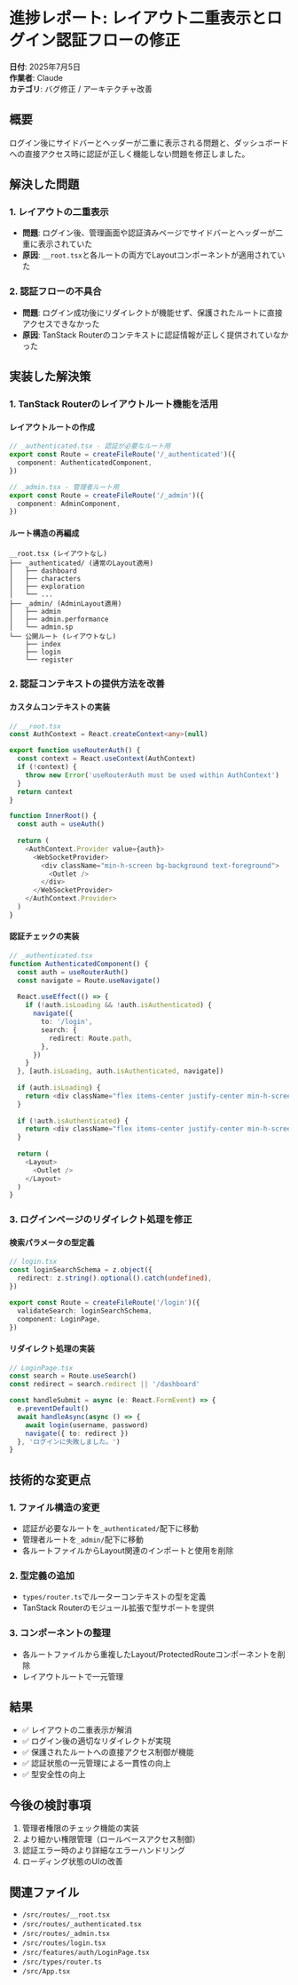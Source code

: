 # 進捗レポート: レイアウト二重表示とログイン認証フローの修正

**日付**: 2025年7月5日  
**作業者**: Claude  
**カテゴリ**: バグ修正 / アーキテクチャ改善

## 概要

ログイン後にサイドバーとヘッダーが二重に表示される問題と、ダッシュボードへの直接アクセス時に認証が正しく機能しない問題を修正しました。

## 解決した問題

### 1. レイアウトの二重表示
- **問題**: ログイン後、管理画面や認証済みページでサイドバーとヘッダーが二重に表示されていた
- **原因**: `__root.tsx`と各ルートの両方でLayoutコンポーネントが適用されていた

### 2. 認証フローの不具合
- **問題**: ログイン成功後にリダイレクトが機能せず、保護されたルートに直接アクセスできなかった
- **原因**: TanStack Routerのコンテキストに認証情報が正しく提供されていなかった

## 実装した解決策

### 1. TanStack Routerのレイアウトルート機能を活用

#### レイアウトルートの作成
```typescript
// _authenticated.tsx - 認証が必要なルート用
export const Route = createFileRoute('/_authenticated')({
  component: AuthenticatedComponent,
})

// _admin.tsx - 管理者ルート用
export const Route = createFileRoute('/_admin')({
  component: AdminComponent,
})
```

#### ルート構造の再編成
```
__root.tsx (レイアウトなし)
├── _authenticated/ (通常のLayout適用)
│   ├── dashboard
│   ├── characters
│   ├── exploration
│   └── ...
├── _admin/ (AdminLayout適用)
│   ├── admin
│   ├── admin.performance
│   └── admin.sp
└── 公開ルート (レイアウトなし)
    ├── index
    ├── login
    └── register
```

### 2. 認証コンテキストの提供方法を改善

#### カスタムコンテキストの実装
```typescript
// __root.tsx
const AuthContext = React.createContext<any>(null)

export function useRouterAuth() {
  const context = React.useContext(AuthContext)
  if (!context) {
    throw new Error('useRouterAuth must be used within AuthContext')
  }
  return context
}

function InnerRoot() {
  const auth = useAuth()
  
  return (
    <AuthContext.Provider value={auth}>
      <WebSocketProvider>
        <div className="min-h-screen bg-background text-foreground">
          <Outlet />
        </div>
      </WebSocketProvider>
    </AuthContext.Provider>
  )
}
```

#### 認証チェックの実装
```typescript
// _authenticated.tsx
function AuthenticatedComponent() {
  const auth = useRouterAuth()
  const navigate = Route.useNavigate()
  
  React.useEffect(() => {
    if (!auth.isLoading && !auth.isAuthenticated) {
      navigate({ 
        to: '/login',
        search: {
          redirect: Route.path,
        },
      })
    }
  }, [auth.isLoading, auth.isAuthenticated, navigate])
  
  if (auth.isLoading) {
    return <div className="flex items-center justify-center min-h-screen">Loading...</div>
  }
  
  if (!auth.isAuthenticated) {
    return <div className="flex items-center justify-center min-h-screen">Redirecting...</div>
  }
  
  return (
    <Layout>
      <Outlet />
    </Layout>
  )
}
```

### 3. ログインページのリダイレクト処理を修正

#### 検索パラメータの型定義
```typescript
// login.tsx
const loginSearchSchema = z.object({
  redirect: z.string().optional().catch(undefined),
})

export const Route = createFileRoute('/login')({
  validateSearch: loginSearchSchema,
  component: LoginPage,
})
```

#### リダイレクト処理の実装
```typescript
// LoginPage.tsx
const search = Route.useSearch()
const redirect = search.redirect || '/dashboard'

const handleSubmit = async (e: React.FormEvent) => {
  e.preventDefault()
  await handleAsync(async () => {
    await login(username, password)
    navigate({ to: redirect })
  }, 'ログインに失敗しました。')
}
```

## 技術的な変更点

### 1. ファイル構造の変更
- 認証が必要なルートを`_authenticated/`配下に移動
- 管理者ルートを`_admin/`配下に移動
- 各ルートファイルからLayout関連のインポートと使用を削除

### 2. 型定義の追加
- `types/router.ts`でルーターコンテキストの型を定義
- TanStack Routerのモジュール拡張で型サポートを提供

### 3. コンポーネントの整理
- 各ルートファイルから重複したLayout/ProtectedRouteコンポーネントを削除
- レイアウトルートで一元管理

## 結果

- ✅ レイアウトの二重表示が解消
- ✅ ログイン後の適切なリダイレクトが実現
- ✅ 保護されたルートへの直接アクセス制御が機能
- ✅ 認証状態の一元管理による一貫性の向上
- ✅ 型安全性の向上

## 今後の検討事項

1. 管理者権限のチェック機能の実装
2. より細かい権限管理（ロールベースアクセス制御）
3. 認証エラー時のより詳細なエラーハンドリング
4. ローディング状態のUIの改善

## 関連ファイル

- `/src/routes/__root.tsx`
- `/src/routes/_authenticated.tsx`
- `/src/routes/_admin.tsx`
- `/src/routes/login.tsx`
- `/src/features/auth/LoginPage.tsx`
- `/src/types/router.ts`
- `/src/App.tsx`